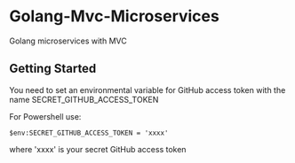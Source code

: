 # Golang-Mvc-Microservices

Golang microservices with MVC

## Getting Started

You need to set an environmental variable for GitHub access token with the name SECRET_GITHUB_ACCESS_TOKEN

For Powershell use:

```
$env:SECRET_GITHUB_ACCESS_TOKEN = 'xxxx'
```

where 'xxxx' is your secret GitHub access token
